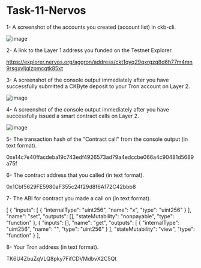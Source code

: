 # Task-11-Nervos
1- A screenshot of the accounts you created (account list) in ckb-cli.

![image](https://user-images.githubusercontent.com/89967765/131838906-4212f61a-576d-4996-aea6-71bade67460c.png)

2- A link to the Layer 1 address you funded on the Testnet Explorer.

https://explorer.nervos.org/aggron/address/ckt1qyq29qxrgzq8d6h77m4mn9rsgxvljqlzpmcqtk85xt

3- A screenshot of the console output immediately after you have successfully submitted a CKByte deposit to your Tron account on Layer 2.

![image](https://user-images.githubusercontent.com/89967765/131839317-335ac54c-3e90-4ceb-a8fe-96bc678f464c.png)

4- A screenshot of the console output immediately after you have successfully issued a smart contract calls on Layer 2.

![image](https://user-images.githubusercontent.com/89967765/131839507-d24d4323-2b52-4413-813d-08375bce9cfd.png)

5- The transaction hash of the "Contract call" from the console output (in text format).

0xe14c7e40ffacdeba19c743edf4926573ad79a4edccbe066a4c90481d5689a75f

6- The contract address that you called (in text format).

0x1Cbf5629FE5980aF355c24f29d8f6A172C42bbb8

7- The ABI for contract you made a call on (in text format).

[
    {
      "inputs": [
        {
          "internalType": "uint256",
          "name": "x",
          "type": "uint256"
        }
      ],
      "name": "set",
      "outputs": [],
      "stateMutability": "nonpayable",
      "type": "function"
    },
    {
      "inputs": [],
      "name": "get",
      "outputs": [
        {
          "internalType": "uint256",
          "name": "",
          "type": "uint256"
        }
      ],
      "stateMutability": "view",
      "type": "function"
    }
  ],
  
  8- Your Tron address (in text format).
  
  TK6U4ZbuZqVLQ8pky7FifCDVMdbvX2C5Qt
